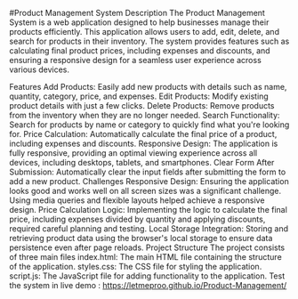 #Product Management System
Description
The Product Management System is a web application designed to help businesses manage their products efficiently. This application allows users to add, edit, delete, and search for products in their inventory. The system provides features such as calculating final product prices, including expenses and discounts, and ensuring a responsive design for a seamless user experience across various devices.

Features
Add Products: Easily add new products with details such as name, quantity, category, price, and expenses.
Edit Products: Modify existing product details with just a few clicks.
Delete Products: Remove products from the inventory when they are no longer needed.
Search Functionality: Search for products by name or category to quickly find what you're looking for.
Price Calculation: Automatically calculate the final price of a product, including expenses and discounts.
Responsive Design: The application is fully responsive, providing an optimal viewing experience across all devices, including desktops, tablets, and smartphones.
Clear Form After Submission: Automatically clear the input fields after submitting the form to add a new product.
Challenges
Responsive Design: Ensuring the application looks good and works well on all screen sizes was a significant challenge. Using media queries and flexible layouts helped achieve a responsive design.
Price Calculation Logic: Implementing the logic to calculate the final price, including expenses divided by quantity and applying discounts, required careful planning and testing.
Local Storage Integration: Storing and retrieving product data using the browser's local storage to ensure data persistence even after page reloads.
Project Structure
The project consists of three main files
index.html: The main HTML file containing the structure of the application.
styles.css: The CSS file for styling the application.
script.js: The JavaScript file for adding functionality to the application.
Test the system in live demo :  https://letmeproo.github.io/Product-Management/

